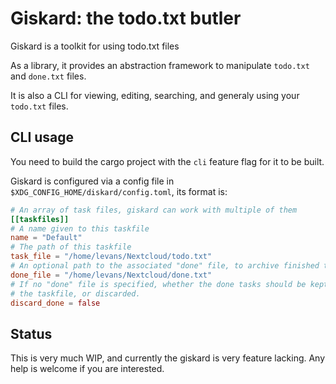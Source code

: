 # Giskard: the todo.txt butler

Giskard is a toolkit for using todo.txt files

As a library, it provides an abstraction framework to manipulate `todo.txt` and `done.txt` files.

It is also a CLI for viewing, editing, searching, and generaly using your `todo.txt` files.

## CLI usage

You need to build the cargo project with the `cli` feature flag for it to be built.

Giskard is configured via a config file in `$XDG_CONFIG_HOME/diskard/config.toml`, its format is:

```toml
# An array of task files, giskard can work with multiple of them
[[taskfiles]]
# A name given to this taskfile
name = "Default"
# The path of this taskfile
task_file = "/home/levans/Nextcloud/todo.txt"
# An optional path to the associated "done" file, to archive finished tasks
done_file = "/home/levans/Nextcloud/done.txt"
# If no "done" file is specified, whether the done tasks should be kept in the
# the taskfile, or discarded.
discard_done = false
```

## Status

This is very much WIP, and currently the giskard is very feature lacking. Any help is welcome if you are interested.
